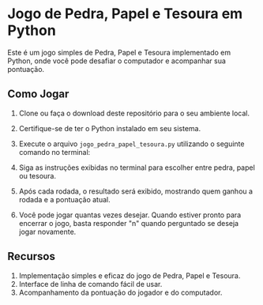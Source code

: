 # Jogo de Pedra, Papel e Tesoura em Python

Este é um jogo simples de Pedra, Papel e Tesoura implementado em Python, onde você pode desafiar o computador e acompanhar sua pontuação.

## Como Jogar

1. Clone ou faça o download deste repositório para o seu ambiente local.
2. Certifique-se de ter o Python instalado em seu sistema.
3. Execute o arquivo `jogo_pedra_papel_tesoura.py` utilizando o seguinte comando no terminal:

1. Siga as instruções exibidas no terminal para escolher entre pedra, papel ou tesoura.
2. Após cada rodada, o resultado será exibido, mostrando quem ganhou a rodada e a pontuação atual.
3. Você pode jogar quantas vezes desejar. Quando estiver pronto para encerrar o jogo, basta responder "n" quando perguntado se deseja jogar novamente.
   
## Recursos

1. Implementação simples e eficaz do jogo de Pedra, Papel e Tesoura.
2. Interface de linha de comando fácil de usar.
3. Acompanhamento da pontuação do jogador e do computador.
